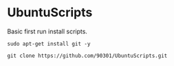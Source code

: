 # UbuntuScripts
Basic first run install scripts.
```
sudo apt-get install git -y

git clone https://github.com/90301/UbuntuScripts.git
```
